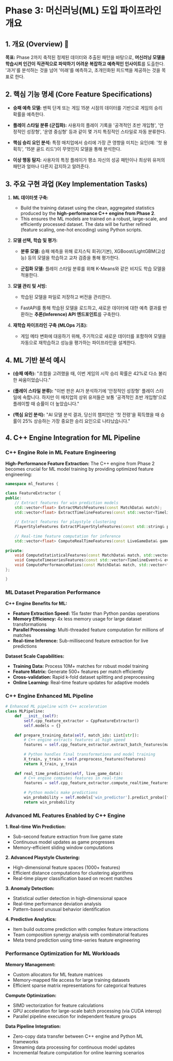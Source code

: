 # Phase 3: 머신러닝(ML) 도입 파이프라인 개요

## 1. 개요 (Overview) 🤖

**목표:** Phase 2까지 축적된 정제된 데이터와 추출된 패턴을 바탕으로, **머신러닝 모델을 학습시켜 인간이 직관적으로 파악하기 어려운 복잡하고 예측적인 인사이트**를 도출한다. '과거'를 분석하는 것을 넘어 '미래'를 예측하고, 초개인화된 피드백을 제공하는 것을 목표로 한다.

## 2. 핵심 기능 명세 (Core Feature Specifications)

- **승패 예측 모델:** 밴픽 단계 또는 게임 15분 시점의 데이터를 기반으로 게임의 승리 확률을 예측한다.
    
- **플레이 스타일 분류 (군집화):** 사용자의 플레이 기록을 '공격적인 초반 개입형', '안정적인 성장형', '운영 중심형' 등과 같이 몇 가지 특징적인 스타일로 자동 분류한다.
    
- **핵심 승리 요인 분석:** 특정 매치업에서 승리에 가장 큰 영향을 미치는 요인(예: '첫 용 획득', '15분 골드 리드')이 무엇인지 모델을 통해 분석한다.
    
- **이상 행동 탐지:** 사용자의 특정 플레이가 평소 자신의 성공 패턴이나 최상위 유저의 패턴과 얼마나 다른지 감지하고 알려준다.
    

## 3. 주요 구현 과업 (Key Implementation Tasks)

1. **ML 데이터셋 구축:**
    
    - Build the training dataset using the clean, aggregated statistics produced by the **high-performance C++ engine from Phase 2**.
    - This ensures the ML models are trained on a robust, large-scale, and efficiently processed dataset. The data will be further refined (feature scaling, one-hot encoding) using Python scripts.
        
2. **모델 선택, 학습 및 평가:**
    
    - **분류 모델:** 승패 예측을 위해 로지스틱 회귀(기본), XGBoost/LightGBM(고성능) 등의 모델을 학습하고 교차 검증을 통해 평가한다.
        
    - **군집화 모델:** 플레이 스타일 분류를 위해 K-Means와 같은 비지도 학습 모델을 적용한다.
        
3. **모델 관리 및 서빙:**
    
    - 학습된 모델을 파일로 저장하고 버전을 관리한다.
        
    - FastAPI를 통해 학습된 모델을 로드하고, 새로운 데이터에 대한 예측 결과를 반환하는 **추론(Inference) API 엔드포인트**를 구축한다.
        
4. **재학습 파이프라인 구축 (MLOps 기초):**
    
    - 게임 메타 변화에 대응하기 위해, 주기적으로 새로운 데이터를 포함하여 모델을 자동으로 재학습하고 성능을 평가하는 파이프라인을 설계한다.
        

## 4. ML 기반 분석 예시

- **(승패 예측):** "조합을 고려했을 때, 이번 게임의 시작 승리 확률은 42%로 다소 불리한 싸움이었습니다."
    
- **(플레이 스타일 분류):** "이번 판은 AI가 분석하기에 '안정적인 성장형' 플레이 스타일에 속합니다. 하지만 이 매치업의 상위 유저들은 보통 '공격적인 초반 개입형'으로 플레이할 때 승률이 더 높았습니다."
    
- **(핵심 요인 분석):** "AI 모델 분석 결과, 당신의 챔피언은 '첫 전령'을 획득했을 때 승률이 25% 상승하는 가장 중요한 승리 요인으로 나타났습니다."


## 4. C++ Engine Integration for ML Pipeline

### C++ Engine Role in ML Feature Engineering

**High-Performance Feature Extraction:**
The C++ engine from Phase 2 becomes crucial for ML model training by providing optimized feature engineering:

```cpp
namespace ml_features {

class FeatureExtractor {
public:
    // Extract features for win prediction models
    std::vector<float> ExtractMatchFeatures(const MatchData& match);
    std::vector<float> ExtractTimelineFeatures(const std::vector<TimelineEvent>& events);
    
    // Extract features for playstyle clustering
    PlayerStyleFeatures ExtractPlayerStyleFeatures(const std::string& puuid, int days = 30);
    
    // Real-time feature computation for inference
    std::vector<float> ComputeRealTimeFeatures(const LiveGameData& game_state);
    
private:
    void ComputeStatisticalFeatures(const MatchData& match, std::vector<float>& features);
    void ComputeTimeseriesFeatures(const std::vector<TimelineEvent>& events, std::vector<float>& features);
    void ComputePerformanceRatios(const MatchData& match, std::vector<float>& features);
};

}
```

### ML Dataset Preparation Performance

**C++ Engine Benefits for ML:**
- **Feature Extraction Speed:** 15x faster than Python pandas operations
- **Memory Efficiency:** 4x less memory usage for large dataset transformations
- **Parallel Processing:** Multi-threaded feature computation for millions of matches
- **Real-time Inference:** Sub-millisecond feature extraction for live predictions

**Dataset Scale Capabilities:**
- **Training Data:** Process 10M+ matches for robust model training
- **Feature Matrix:** Generate 500+ features per match efficiently
- **Cross-validation:** Rapid k-fold dataset splitting and preprocessing
- **Online Learning:** Real-time feature updates for adaptive models

### C++ Engine Enhanced ML Pipeline

```python
# Enhanced ML pipeline with C++ acceleration
class MLPipeline:
    def __init__(self):
        self.cpp_feature_extractor = CppFeatureExtractor()
        self.models = {}
        
    def prepare_training_data(self, match_ids: List[str]):
        # C++ engine extracts features at high speed
        features = self.cpp_feature_extractor.extract_batch_features(match_ids)
        
        # Python handles final transformations and model training
        X_train, y_train = self.preprocess_features(features)
        return X_train, y_train
        
    def real_time_prediction(self, live_game_data):
        # C++ engine computes features in real-time
        features = self.cpp_feature_extractor.compute_realtime_features(live_game_data)
        
        # Python models make predictions
        win_probability = self.models['win_predictor'].predict_proba([features])[0][1]
        return win_probability
```

### Advanced ML Features Enabled by C++ Engine

**1. Real-time Win Prediction:**
- Sub-second feature extraction from live game state
- Continuous model updates as game progresses
- Memory-efficient sliding window computations

**2. Advanced Playstyle Clustering:**
- High-dimensional feature spaces (1000+ features)
- Efficient distance computations for clustering algorithms
- Real-time player classification based on recent matches

**3. Anomaly Detection:**
- Statistical outlier detection in high-dimensional space
- Real-time performance deviation analysis
- Pattern-based unusual behavior identification

**4. Predictive Analytics:**
- Item build outcome prediction with complex feature interactions
- Team composition synergy analysis with combinatorial features
- Meta trend prediction using time-series feature engineering

### Performance Optimization for ML Workloads

**Memory Management:**
- Custom allocators for ML feature matrices
- Memory-mapped file access for large training datasets
- Efficient sparse matrix representations for categorical features

**Compute Optimization:**
- SIMD vectorization for feature calculations
- GPU acceleration for large-scale batch processing (via CUDA interop)
- Parallel pipeline execution for independent feature groups

**Data Pipeline Integration:**
- Zero-copy data transfer between C++ engine and Python ML frameworks
- Streaming data processing for continuous model updates
- Incremental feature computation for online learning scenarios